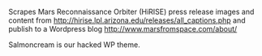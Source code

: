 Scrapes Mars Reconnaissance Orbiter (HiRISE) press release images and content from http://hirise.lpl.arizona.edu/releases/all_captions.php and publish to a Wordpress blog http://www.marsfromspace.com/about/

Salmoncream is our hacked WP theme.
